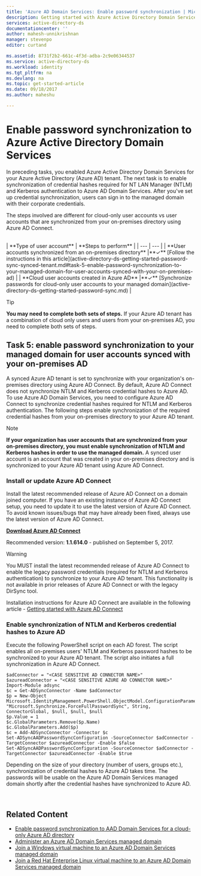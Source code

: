 ```yaml
---
title: 'Azure AD Domain Services: Enable password synchronization | Microsoft Docs'
description: Getting started with Azure Active Directory Domain Services
services: active-directory-ds
documentationcenter: ''
author: mahesh-unnikrishnan
manager: stevenpo
editor: curtand

ms.assetid: 8731f2b2-661c-4f3d-adba-2c9e06344537
ms.service: active-directory-ds
ms.workload: identity
ms.tgt_pltfrm: na
ms.devlang: na
ms.topic: get-started-article
ms.date: 09/18/2017
ms.author: maheshu

---
```

# Enable password synchronization to Azure Active Directory Domain Services
In preceding tasks, you enabled Azure Active Directory Domain Services for your Azure Active Directory (Azure AD) tenant. The next task is to enable synchronization of credential hashes required for NT LAN Manager (NTLM) and Kerberos authentication to Azure AD Domain Services. After you've set up credential synchronization, users can sign in to the managed domain with their corporate credentials.

The steps involved are different for cloud-only user accounts vs user accounts that are synchronized from your on-premises directory using Azure AD Connect.

<br>
| **Type of user account** | **Steps to perform** |
| --- | --- |
| **User accounts synchronized from an on-premises directory** |**&#x2713;** [Follow the instructions in this article](active-directory-ds-getting-started-password-sync-synced-tenant.md#task-5-enable-password-synchronization-to-your-managed-domain-for-user-accounts-synced-with-your-on-premises-ad) | 
| **Cloud user accounts created in Azure AD** |**&#x2713;** [Synchronize passwords for cloud-only user accounts to your managed domain](active-directory-ds-getting-started-password-sync.md) |
<br>

> [!TIP]
> **You may need to complete both sets of steps.**
> If your Azure AD tenant has a combination of cloud only users and users from your on-premises AD, you need to complete both sets of steps.
>

## Task 5: enable password synchronization to your managed domain for user accounts synced with your on-premises AD
A synced Azure AD tenant is set to synchronize with your organization's on-premises directory using Azure AD Connect. By default, Azure AD Connect does not synchronize NTLM and Kerberos credential hashes to Azure AD. To use Azure AD Domain Services, you need to configure Azure AD Connect to synchronize credential hashes required for NTLM and Kerberos authentication. The following steps enable synchronization of the required credential hashes from your on-premises directory to your Azure AD tenant.

> [!NOTE]
> **If your organization has user accounts that are synchronized from your on-premises directory, you must enable synchronization of NTLM and Kerberos hashes in order to use the managed domain.** A synced user account is an account that was created in your on-premises directory and is synchronized to your Azure AD tenant using Azure AD Connect.
>
>

### Install or update Azure AD Connect
Install the latest recommended release of Azure AD Connect on a domain joined computer. If you have an existing instance of Azure AD Connect setup, you need to update it to use the latest version of Azure AD Connect. To avoid known issues/bugs that may have already been fixed, always use the latest version of Azure AD Connect.

**[Download Azure AD Connect](http://www.microsoft.com/download/details.aspx?id=47594)**

Recommended version: **1.1.614.0** - published on September 5, 2017.

> [!WARNING]
> You MUST install the latest recommended release of Azure AD Connect to enable the legacy password credentials (required for NTLM and Kerberos authentication) to synchronize to your Azure AD tenant. This functionality is not available in prior releases of Azure AD Connect or with the legacy DirSync tool.
>
>

Installation instructions for Azure AD Connect are available in the following article - [Getting started with Azure AD Connect](../active-directory/active-directory-aadconnect.md)

### Enable synchronization of NTLM and Kerberos credential hashes to Azure AD
Execute the following PowerShell script on each AD forest. The script enables all on-premises users' NTLM and Kerberos password hashes to be synchronized to your Azure AD tenant. The script also initiates a full synchronization in Azure AD Connect.

```
$adConnector = "<CASE SENSITIVE AD CONNECTOR NAME>"  
$azureadConnector = "<CASE SENSITIVE AZURE AD CONNECTOR NAME>"  
Import-Module adsync  
$c = Get-ADSyncConnector -Name $adConnector  
$p = New-Object Microsoft.IdentityManagement.PowerShell.ObjectModel.ConfigurationParameter "Microsoft.Synchronize.ForceFullPasswordSync", String, ConnectorGlobal, $null, $null, $null
$p.Value = 1  
$c.GlobalParameters.Remove($p.Name)  
$c.GlobalParameters.Add($p)  
$c = Add-ADSyncConnector -Connector $c  
Set-ADSyncAADPasswordSyncConfiguration -SourceConnector $adConnector -TargetConnector $azureadConnector -Enable $false   
Set-ADSyncAADPasswordSyncConfiguration -SourceConnector $adConnector -TargetConnector $azureadConnector -Enable $true  
```

Depending on the size of your directory (number of users, groups etc.), synchronization of credential hashes to Azure AD takes time. The passwords will be usable on the Azure AD Domain Services managed domain shortly after the credential hashes have synchronized to Azure AD.

<br>

## Related Content
* [Enable password synchronization to AAD Domain Services for a cloud-only Azure AD directory](active-directory-ds-getting-started-password-sync.md)
* [Administer an Azure AD Domain Services managed domain](active-directory-ds-admin-guide-administer-domain.md)
* [Join a Windows virtual machine to an Azure AD Domain Services managed domain](active-directory-ds-admin-guide-join-windows-vm.md)
* [Join a Red Hat Enterprise Linux virtual machine to an Azure AD Domain Services managed domain](active-directory-ds-admin-guide-join-rhel-linux-vm.md)
